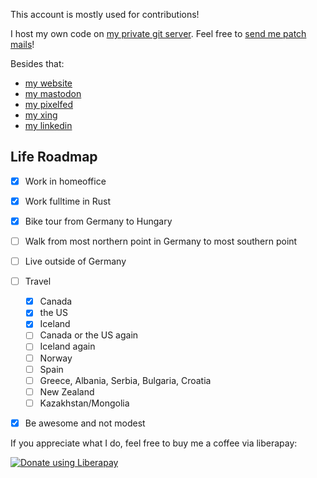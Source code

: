 This account is mostly used for contributions!

I host my own code on [my private git server](https://git.beyermatthi.as).
Feel free to [send me patch mails](https://git-send-email.io)!

Besides that:

* [my website](https://beyermatthias.de)
* <a rel="me" href="https://mastodon.technology/@musicmatze">my mastodon</a>
* [my pixelfed](https://pixelfed.social/musicmatze)
* [my xing](https://www.xing.com/profile/Matthias_Beyer47)
* [my linkedin](https://www.linkedin.com/in/matthias-beyer/)

## Life Roadmap

- [x] Work in homeoffice
- [x] Work fulltime in Rust
- [x] Bike tour from Germany to Hungary
- [ ] Walk from most northern point in Germany to most southern point
- [ ] Live outside of Germany
- [ ] Travel
  - [x] Canada
  - [x] the US
  - [x] Iceland
  - [ ] Canada or the US again
  - [ ] Iceland again
  - [ ] Norway
  - [ ] Spain
  - [ ] Greece, Albania, Serbia, Bulgaria, Croatia
  - [ ] New Zealand
  - [ ] Kazakhstan/Mongolia
- [x] Be awesome and not modest


If you appreciate what I do, feel free to buy me a coffee via liberapay:

<noscript><a href="https://liberapay.com/musicmatze/donate"><img alt="Donate using Liberapay" src="https://liberapay.com/assets/widgets/donate.svg"></a></noscript>
